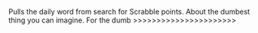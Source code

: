 Pulls the daily word from search for Scrabble points. About the dumbest thing you can imagine. For the dumb >>>>>>>>>>>>>>>>>>>>>>
